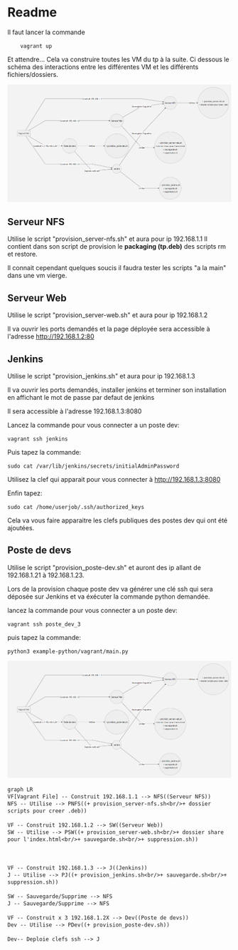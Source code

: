 # Readme

Il faut lancer la commande 

```
    vagrant up
```

Et attendre...  Cela va construire toutes les VM du tp à la suite. 
Ci dessous le schéma des interactions entre les différentes VM et les différents fichiers/dossiers.

![Schema vms](schema.png)

## Serveur NFS 

Utilise le script "provision_server-nfs.sh" et aura pour ip 192.168.1.1
Il contient dans son script de provision le __packaging (tp.deb)__ des scripts rm et restore.

Il connait cependant quelques soucis il faudra tester les scripts "a la main" dans une vm vierge.


## Serveur Web

Utilise le script "provision_server-web.sh" et aura pour ip 192.168.1.2

Il va ouvrir les ports demandés et la page déployée sera accessible à l'adresse http://192.168.1.2:80

## Jenkins

Utilise le script "provision_jenkins.sh" et aura pour ip 192.168.1.3

Il va ouvrir les ports demandés, installer jenkins et terminer son installation en affichant le mot de passe par defaut de jenkins

Il sera accessible à l'adresse 192.168.1.3:8080

Lancez la commande pour vous connecter a un poste dev: 
```
vagrant ssh jenkins
```
Puis tapez la commande: 
```
sudo cat /var/lib/jenkins/secrets/initialAdminPassword
```
Utilisez la clef qui apparait pour vous connecter à http://192.168.1.3:8080

Enfin tapez:
```
sudo cat /home/userjob/.ssh/authorized_keys
```
Cela va vous faire apparaitre les clefs publiques des postes dev qui ont été ajoutées.

## Poste de devs

Utilise le script "provision_poste-dev.sh" et auront des ip allant de 192.168.1.21 à 192.168.1.23.

Lors de la provision chaque poste dev va générer une clé ssh qui sera déposée sur Jenkins et va éxécuter la commande python demandée.

lancez la commande pour vous connecter a un poste dev: 
```
vagrant ssh poste_dev_3
```
puis tapez la commande: 
```
python3 example-python/vagrant/main.py
```
![Schema vms](schema.png)

```mermaid
graph LR
VF[Vagrant File] -- Construit 192.168.1.1 --> NFS((Serveur NFS)) 
NFS -- Utilise --> PNFS((+ provision_server-nfs.sh<br/>+ dossier scripts pour creer .deb))

VF -- Construit 192.168.1.2 --> SW((Serveur Web))
SW -- Utilise --> PSW((+ provision_server-web.sh<br/>+ dossier share pour l'index.html<br/>+ sauvegarde.sh<br/>+ suppression.sh))



VF -- Construit 192.168.1.3 --> J((Jenkins))
J -- Utilise --> PJ((+ provision_jenkins.sh<br/>+ sauvegarde.sh<br/>+ suppression.sh))

SW -- Sauvegarde/Supprime --> NFS
J -- Sauvegarde/Supprime --> NFS

VF -- Construit x 3 192.168.1.2X --> Dev((Poste de devs))
Dev -- Utilise --> PDev((+ provision_poste-dev.sh))

Dev-- Deploie clefs ssh --> J

```